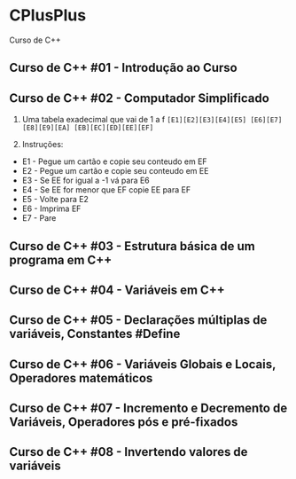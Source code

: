 # CPlusPlus
Curso de C++

## Curso de C++ #01 - Introdução ao Curso

## Curso de C++ #02 - Computador Simplificado
1. Uma tabela exadecimal que vai de 1 a f
``[E1][E2][E3][E4][E5]
[E6][E7][E8][E9][EA]
[EB][EC][ED][EE][EF]``

2. Instruções:
 - E1 - Pegue um cartão e copie seu conteudo em EF
 - E2 - Pegue um cartão e copie seu conteudo em EE
 - E3 - Se EE for igual a -1 vá para E6
 - E4 - Se EE for menor que EF copie EE para EF
 - E5 - Volte para E2
 - E6 - Imprima EF
 - E7 - Pare

## Curso de C++ #03 - Estrutura básica de um programa em C++
## Curso de C++ #04 - Variáveis em C++
## Curso de C++ #05 - Declarações múltiplas de variáveis, Constantes #Define
## Curso de C++ #06 - Variáveis Globais e Locais, Operadores matemáticos
## Curso de C++ #07 - Incremento e Decremento de Variáveis, Operadores pós e pré-fixados
## Curso de C++ #08 - Invertendo valores de variáveis
